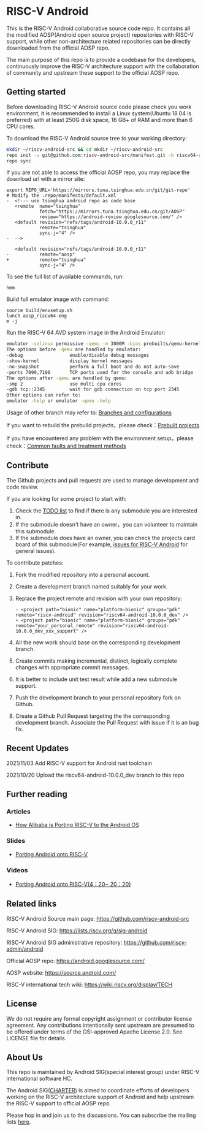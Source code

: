 # RISC-V Android 

This is the RISC-V Android collaborative source code repo. It contains all the modified AOSP(Android open source project) repositories with RISC-V support, while other non-architecture related repositories can be directly downloaded from the official AOSP repo.

The main purpose of this repo is to provide a codebase for the developers, continuously improve the RISC-V architecture support with the collaboration of community and upstream these support to the official AOSP repo.

## Getting started 

Before downloading RISC-V Android source code please check you work environment, it is recommended to install a Linux system(Ubuntu 18.04 is preferred) with at least 250G disk space, 16 GB+ of RAM and more than 6 CPU cores. 

To download the RISC-V Android source tree to your working directory:

```bash
mkdir ~/riscv-android-src && cd mkdir ~/riscv-android-src
repo init -u git@github.com:riscv-android-src/manifest.git -b riscv64-android-10.0.0_dev
repo sync
```

If you are not able to access the official AOSP repo, you may replace the download url with a mirror site:

```
export REPO_URL='https://mirrors.tuna.tsinghua.edu.cn/git/git-repo'
# Modify the .repo/manifests/default.xml
-  <!--- use tsinghua android repo as code base
   <remote  name="tsinghua"
            fetch="https://mirrors.tuna.tsinghua.edu.cn/git/AOSP"
            review="https://android-review.googlesource.com/" />
   <default revision="refs/tags/android-10.0.0_r11"
            remote="tsinghua"
            sync-j="4" />
-  -->

   <default revision="refs/tags/android-10.0.0_r11"
-           remote="aosp"
+           remote="tsinghua"
            sync-j="4" />
```

To see the full list of available commands, run:

```
hmm
```

Build full emulator image with command:

```
source build/envsetup.sh
lunch aosp_riscv64-eng
m -j
```

Run the RISC-V 64 AVD system image in the Android Emulator:

```bash
emulator -selinux permissive -qemu -m 3800M -bios prebuilts/qemu-kernel/riscv64/ranchu/fw_jump.bin 
The options before -qemu are handled by emulator:
-debug                 enable/disable debug messages
-show-kernel           display kernel messages
-no-snapshot           perform a full boot and do not auto-save
-ports 7099,7100       TCP ports used for the console and adb bridge
The options after -qemu are handled by qemu:
-smp 2                 use multi cpu cores
-gdb tcp::2345         wait for gdb connection on tcp port 2345
Other options can refer to:
emulator -help or emulator -qemu -help
```

Usage of other branch may refer to:  [Branches and configurations](https://github.com/riscv-android-src/riscv-android/blob/main/doc/branches_and_configurations.md)

If you want to rebuild the prebuild projects，please check：[Prebuilt projects](https://github.com/riscv-android-src/riscv-android/blob/main/doc/prebuilt_projects.md)

If you have encountered any problem with the environment setup，please check：[Common faults and treatment methods](https://github.com/riscv-android-src/riscv-android/blob/main/doc/common_faults_and_treatment_methods.md)

## Contribute

The Github projects and pull requests are used to manage development and code review.

If you are looking for some project to start with:

   1. Check the [TODO list](https://github.com/riscv-android-src/riscv-android/blob/main/doc/TODO_list.md) to find if there is any submodule you are interested in.
   2. If the submodule doesn't have an owner，you can volunteer to maintain this submodule.
   3. If the submodule does have an owner,  you can check the projects card board of this submodule(For example, [issues for RISC-V Android](https://github.com/orgs/riscv-android-src/projects/1 ) for general issues).

To contribute patches:

1. Fork the modified repository into a personal account.

2. Create a development branch named suitably for your work.

3. Replace the project remote and revision with your own repository:

   ```
   - <project path="bionic" name="platform-bionic" groups="pdk" remote="riscv-android" revision="riscv64-android-10.0.0_dev" />
   + <project path="bionic" name="platform-bionic" groups="pdk" remote="your_personal_remote" revision="riscv64-android-10.0.0_dev_xxx_support" />
   ```

4. All the new work should base on the corresponding development branch. 

5. Create commits making incremental, distinct, logically complete changes with appropriate commit messages.

6. It is better to include unit test result while add a new submodule support.

7. Push the development branch to your personal repository fork on Github.

8. Create a Github Pull Request targeting the the corresponding development branch. Associate the Pull Request with issue if it is an bug fix.

## Recent Updates

2021/11/03		Add RISC-V support for Android rust toolchain

2021/10/20		Upload the riscv64-android-10.0.0_dev branch to this repo

## Further reading

### Articles

- [How Alibaba is Porting RISC-V to the Android OS](https://riscv.org/blog/2021/11/how-alibaba-is-porting-risc-v-to-the-android-os-guoyin-chen-alibaba/)

### Slides

- [Porting Android onto RISC-V ](https://chipsalliance.org/wp-content/uploads/sites/83/2021/10/porting-android-chips_alliance-slides-v1.2-Han-Mao.pdf)

### Videos

- [Porting Android onto RISC-V(4：20~ 20：20)](https://www.youtube.com/watch?v=auXZdPwYs10&amp;amp;t=218)

## Related links

RISC-V Android Source main page: https://github.com/riscv-android-src

RISC-V Android SIG: https://lists.riscv.org/g/sig-android

RISC-V Android SIG administrative repository: https://github.com/riscv-admin/android

Official AOSP repo: https://android.googlesource.com/

AOSP website: https://source.android.com/

RISC-V international tech wiki: https://wiki.riscv.org/display/TECH

## License

We do not require any formal copyright assignment or contributor license agreement.  Any contributions intentionally sent upstream are presumed to be offered under terms of the OSI-approved Apache License 2.0. See LICENSE file for details.

## About Us

This repo is maintained by Android SIG(special interest group) under RISC-V international software HC.

The Android SIG([CHARTER](https://github.com/riscv-admin/android/blob/main/CHARTER.md)) is aimed to coordinate efforts of developers working on the RISC-V architecture support of Android and help upstream the RISC-V support to official AOSP repo.

Please hop in and join us to the discussions. You can subscribe the mailing lists [here](https://lists.riscv.org/g/sig-android). 



